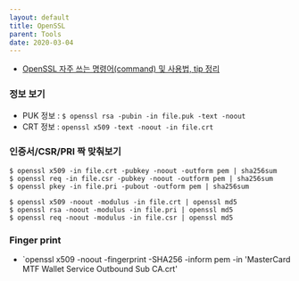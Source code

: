 ```yaml
---
layout: default
title: OpenSSL
parent: Tools
date: 2020-03-04
---
```


- [OpenSSL 자주 쓰는 명령어(command) 및 사용법, tip 정리](https://www.lesstif.com/pages/viewpage.action?pageId=7635159)

### 정보 보기

- PUK 정보 : `$ openssl rsa -pubin -in file.puk -text -noout`
- CRT 정보 : `openssl x509 -text -noout -in file.crt`

### 인증서/CSR/PRI 짝 맞춰보기

```
$ openssl x509 -in file.crt -pubkey -noout -outform pem | sha256sum
$ openssl req -in file.csr -pubkey -noout -outform pem | sha256sum
$ openssl pkey -in file.pri -pubout -outform pem | sha256sum
```

```
$ openssl x509 -noout -modulus -in file.crt | openssl md5
$ openssl rsa -noout -modulus -in file.pri | openssl md5
$ openssl req -noout -modulus -in file.csr | openssl md5
```

### Finger print

- `openssl x509 -noout -fingerprint -SHA256 -inform pem -in 'MasterCard MTF Wallet Service Outbound Sub CA.crt'
